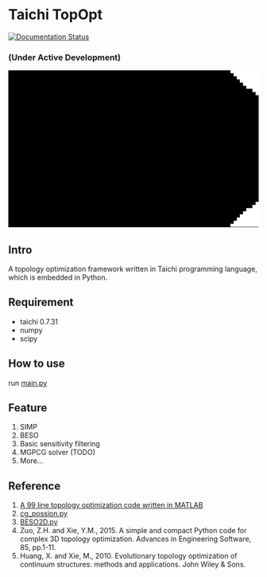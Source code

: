 # Taichi TopOpt 

[![Documentation Status](https://readthedocs.org/projects/taichi-topopt/badge/?version=latest)](https://taichi-topopt.readthedocs.io/en/latest/?badge=latest)

### (Under Active Development)
![beso_cantilever](./img/video.gif)
<!-- ![result2d](./img/result2d.png) -->
## Intro
A topology optimization framework written in Taichi programming language, which is embedded in Python.
## Requirement 
+ taichi 0.7.31
+ numpy
+ scipy
## How to use
run [main.py](simp.py)

## Feature
1. SIMP
2. BESO
3. Basic sensitivity filtering 
4. MGPCG solver (TODO)
5. More...

## Reference
1. [A 99 line topology optimization code written in MATLAB](https://www.topopt.mek.dtu.dk/apps-and-software/a-99-line-topology-optimization-code-written-in-matlab)
2. [cg_possion.py](https://github.com/houkensjtu/taichi-experiment/blob/master/homework-1/cg_possion.py)
3. [BESO2D.py](https://github.com/ToddyXuTao/BESO-for-2D)
4. Zuo, Z.H. and Xie, Y.M., 2015. A simple and compact Python code for complex 3D topology optimization. Advances in Engineering Software, 85, pp.1-11.
5. Huang, X. and Xie, M., 2010. Evolutionary topology optimization of continuum structures: methods and applications. John Wiley & Sons.

